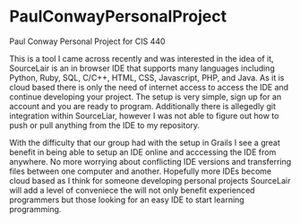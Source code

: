 PaulConwayPersonalProject
=========================
Paul Conway Personal Project for CIS 440

This is a tool I came across recently and was interested in the idea of it, SourceLair is an in browser IDE that supports 
many languages including Python, Ruby, SQL, C/C++, HTML, CSS, Javascript, PHP, and Java. As it is cloud based there is only
the need of internet access to access the IDE and continue developing your project. The setup is very simple, sign up for an
account and you are ready to program. Additionally there is allegedly git integration within SourceLiar, however I was not able
to figure out how to push or pull anything from the IDE to my repository. 

With the difficulty that our group had with the setup in Grails I see a great benefit in being able to setup an IDE online and
acccessing the IDE from anywhere. No more worrying about conflicting IDE versions and transferring files between one computer
and another. Hopefully more IDEs become cloud based as I think for someone developing personal projects SourceLair will add a
level of conveniece the will not only benefit experienced programmers but those looking for an easy IDE to start learning 
programming.
